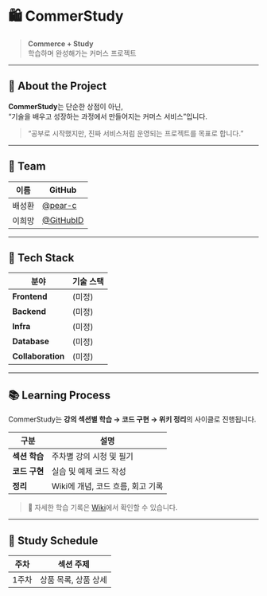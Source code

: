 # 🛍️ CommerStudy

> **Commerce + Study**  
> 학습하며 완성해가는 커머스 프로젝트  

---

## 📖 About the Project

**CommerStudy**는 단순한 상점이 아닌,  
“기술을 배우고 성장하는 과정에서 만들어지는 커머스 서비스”입니다.  

> “공부로 시작했지만, 진짜 서비스처럼 운영되는 프로젝트를 목표로 합니다.”

---

## 👥 Team

| 이름 | GitHub |
|------|------|
| 배성환 | [@pear-c](https://github.com/pear-c) |
| 이희망 | [@GitHubID](https://github.com/heemanglee) |

---

## 🧩 Tech Stack

| 분야 | 기술 스택 |
|------|------------|
| **Frontend** | (미정) |
| **Backend** | (미정) |
| **Infra** | (미정) |
| **Database** | (미정) |
| **Collaboration** | (미정) |

---

## 📚 Learning Process

CommerStudy는 **강의 섹션별 학습 → 코드 구현 → 위키 정리**의 사이클로 진행됩니다.

| 구분 | 설명 |
|------|------|
| **섹션 학습** | 주차별 강의 시청 및 필기 |
| **코드 구현** | 실습 및 예제 코드 작성 |
| **정리** | Wiki에 개념, 코드 흐름, 회고 기록 |

> 📘 자세한 학습 기록은 [Wiki](https://github.com/pear-c/CommerStudy/wiki)에서 확인할 수 있습니다.

---

## 🧠 Study Schedule

| 주차 | 섹션 주제 |
|------|------------|
| 1주차 | 상품 목록, 상품 상세 |

